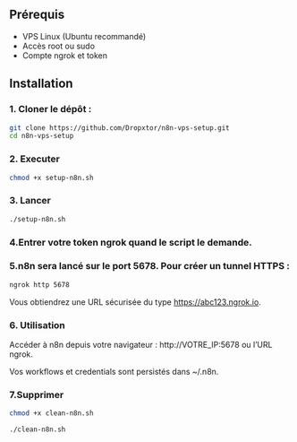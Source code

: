 
## Prérequis

- VPS Linux (Ubuntu recommandé)  
- Accès root ou sudo  
- Compte ngrok et token

## Installation

### 1. Cloner le dépôt :

```bash
git clone https://github.com/Dropxtor/n8n-vps-setup.git
cd n8n-vps-setup
```
### 2. Executer
```bash
chmod +x setup-n8n.sh
```
### 3. Lancer
```bash
./setup-n8n.sh
```
### 4.Entrer votre token ngrok quand le script le demande.

### 5.n8n sera lancé sur le port 5678. Pour créer un tunnel HTTPS :
```bash
ngrok http 5678
```

Vous obtiendrez une URL sécurisée du type https://abc123.ngrok.io.

### 6. Utilisation

Accéder à n8n depuis votre navigateur : http://VOTRE_IP:5678 ou l’URL ngrok.

Vos workflows et credentials sont persistés dans ~/.n8n.
 
### 7.Supprimer
  
```bash
chmod +x clean-n8n.sh
```

```bash
./clean-n8n.sh
```
